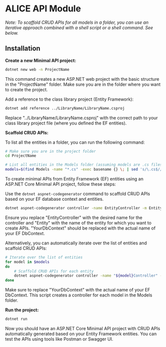 # ALICE API Module

*Note: To scaffold CRUD APIs for all models in a folder, you can use an iterative approach combined with a shell script or a shell command. See below.*

## Installation

**Create a new Minimal API project:**

```bash
dotnet new web -n ProjectName
```

This command creates a new ASP.NET web project with the basic structure in the "ProjectName" folder. Make sure you are in the folder where you want to create the project.

Add a reference to the class library project (Entity Framework):

```bash
dotnet add reference ../LibraryName/LibraryName.csproj
```

Replace "../LibraryName/LibraryName.csproj" with the correct path to your class library project file (where you defined the EF entities).

**Scaffold CRUD APIs:**

To list all the entities in a folder, you can run the following command:

```bash
# Make sure you are in the project folder
cd ProjectName

# List all entities in the Models folder (assuming models are .cs files)
models=$(find Models -name "*.cs" -exec basename {} \; | sed 's/\.cs$//')
```

To create minimal APIs from Entity Framework (EF) entities using an ASP.NET Core Minimal API project, follow these steps:

Use the `dotnet aspnet-codegenerator` command to scaffold CRUD APIs based on your EF database context and entities.

```bash
dotnet aspnet-codegenerator controller -name EntityController -m Entity -dc YourDbContext --relativeFolderPath Controllers
```

Ensure you replace "EntityController" with the desired name for the controller and "Entity" with the name of the entity for which you want to create APIs. "YourDbContext" should be replaced with the actual name of your EF DbContext.

Alternatively, you can automatically iterate over the list of entities and scaffold CRUD APIs:

```bash
# Iterate over the list of entities
for model in $models
do
    # Scaffold CRUD APIs for each entity
    dotnet aspnet-codegenerator controller -name "${model}Controller" -m $model -dc YourDbContext --relativeFolderPath Controllers
done
```

Make sure to replace "YourDbContext" with the actual name of your EF DbContext. This script creates a controller for each model in the Models folder.

**Run the project:**

```bash
dotnet run
```

Now you should have an ASP.NET Core Minimal API project with CRUD APIs automatically generated based on your Entity Framework entities. You can test the APIs using tools like Postman or Swagger UI.